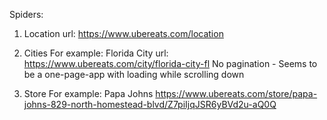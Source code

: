 Spiders:

1. Location
url: https://www.ubereats.com/location


2. Cities
For example: Florida City
url: https://www.ubereats.com/city/florida-city-fl
No pagination - Seems to be a one-page-app with loading while scrolling down

3. Store
For example: Papa Johns
https://www.ubereats.com/store/papa-johns-829-north-homestead-blvd/Z7piIjqJSR6yBVd2u-aQ0Q